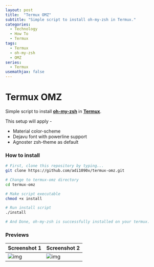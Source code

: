 ```yaml
---
layout: post
title:  "Termux OMZ"
subtitle: "Simple script to install oh-my-zsh in Termux."
categories:
  - Technology
  - How To
  - Termux
tags:
  - Termux
  - oh-my-zsh
  - OMZ
series:
  - Termux
usemathjax: false
---
```

# Termux OMZ

Simple script to install **[oh-my-zsh](https://ohmyz.sh)** in **[Termux](https://termux.com)**.

This setup will apply -
- Material color-scheme
- Dejavu font with powerline support
- Agnoster zsh-theme as default

### How to install

```bash
# First, clone this repository by typing...
git clone https://github.com/adi1090x/termux-omz.git

# Change to termux-omz directory
cd termux-omz

# Make script executable
chmod +x install

# Run install script
./install

# And Done, oh-my-zsh is successfully installed on your termux.
```

### Previews

|Screenshot 1|Screenshot 2|
|--|--|
|![img](https://raw.githubusercontent.com/adi1090x/termux-omz/master/.images/screen_1.jpg)|![img](https://raw.githubusercontent.com/adi1090x/termux-omz/master/.images/screen_2.jpg)|

